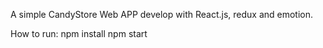 A simple CandyStore Web APP develop with React.js, redux and emotion. 

How to run: npm install   npm start
